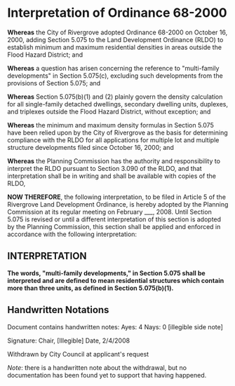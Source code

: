 # Interpretation of Ordinance 68-2000

**Whereas** the City of Rivergrove adopted Ordinance 68-2000 on October 16, 2000, adding Section 5.075 to the Land Development Ordinance (RLDO) to establish minimum and maximum residential densities in areas outside the Flood Hazard District; and

**Whereas** a question has arisen concerning the reference to "multi-family developments" in Section 5.075(c), excluding such developments from the provisions of Section 5.075; and

**Whereas** Section 5.075(b)(1) and (2) plainly govern the density calculation for all single-family detached dwellings, secondary dwelling units, duplexes, and triplexes outside the Flood Hazard District, without exception; and

**Whereas** the minimum and maximum density formulas in Section 5.075 have been relied upon by the City of Rivergrove as the basis for determining compliance with the RLDO for all applications for multiple lot and multiple structure developments filed since October 16, 2000; and

**Whereas** the Planning Commission has the authority and responsibility to interpret the RLDO pursuant to Section 3.090 of the RLDO, and that interpretation shall be in writing and shall be available with copies of the RLDO,

**NOW THEREFORE**, the following interpretation, to be filed in Article 5 of the Rivergrove Land Development Ordinance, is hereby adopted by the Planning Commission at its regular meeting on February \_\_\_, 2008. Until Section 5.075 is revised or until a different interpretation of this section is adopted by the Planning Commission, this section shall be applied and enforced in accordance with the following interpretation:

## INTERPRETATION

**The words, "multi-family developments," in Section 5.075 shall be interpreted and are defined to mean residential structures which contain more than three units, as defined in Section 5.075(b)(1).**

## Handwritten Notations

Document contains handwritten notes:
Ayes: 4
Nays: 0 [illegible side note]

Signature:
Chair, [Illegible]
Date, 2/4/2008

Withdrawn by City Council at applicant's request

_Note_: there is a handwritten note about the withdrawal, but no documentation has been found yet to support that having happened.
